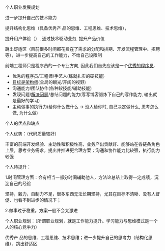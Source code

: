 



个人职业发展规划

进一步提升自己的技术能力

提升结构化思维（具备优秀产 品的思维、工程思维、技术思维），

提升用户体验（）, 通过技术驱动业务, 提升产品价值

跳出舒适区（目前很多时间都花费在了需求的分配和排期、开发流程管理中、招聘等），进一步提高自己的工作能力，不给自己设限制



前端工程师只是程序员的一个专业方向, 因此我们首先应该是一个[优秀的程序员](https://github.com/ahangchen/How-to-Be-A-Programmer-CN).

- 优秀的程序员/工程师/手艺人(练就扎实的硬技能)
- [目标是架构师](http://www.infoq.com/cn/articles/brown-are-you-a-software-architect)(全局的眼光/开阔的视野)
- 沟通能力/团队协作(各种软技能/辅助技能)
- 发现问题/[解决问题](https://github.com/haoel/leetcode)/总结问题的能力(写写博客锻炼下自己的写作能力, 输出就是最好的学习)
- 主动做事的执行力(给你什么做什么 -> 没人给你时, 自己决定做什么, 思考怎么做, 为什么做)



个人的优点和缺点

个人优势：（代码质量较好）

丰富的前端开发经验、主动性和积极性高，业务产出贡献好、能够站在各链条角色上层，思考业务需求，提出并推进更合理方案；沟通和协作能力比较强，执行能力较强

个人待提升：

1.时间管理方面：会有相当一部分时间辅助他人，方法论总结上取得一定成绩，沉淀自己的经验

坚持，毅力，自制力不足，很多东西无法长期坚持，尤其在目标不清晰、没有人督促、也看不到进步的情况下；

2.做事过于稳重，方案一般不会太激进



个人职业规划：（所谓职业规划，就是工作能力提升。学习能力与思维模式是一个人的核心竞争力）

优秀产 品的思维、工程思维、技术思维；进一步提升自己的思考力（结构化思维）、跳出舒适区

# 